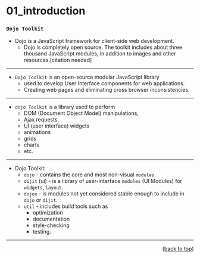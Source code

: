 <a name="topage"></a>
 
# 01_introduction

### `Dojo Toolkit`

* Dojo is a JavaScript framework for client-side web development.
  * Dojo is completely open source. The toolkit includes about three thousand JavaScript modules, in addition to images and other resources.[citation needed]

----
     
* `Dojo Toolkit` is an open-source modular JavaScript library
   * used  to  develop User Interface components for web applications.
   * Creating web pages and eliminating cross browser inconsistencies.

----

* `dojo Toolkit` is a library used to perform
   * DOM (Document Object Model) manipulations,
   * Ajax requests,
   * UI (user interface) widgets
   * animations
   * grids
   * charts
   * etc.

-----

* Dojo Toolkit:
   * `dojo` -  contains the core and most non-visual `modules`.
   * `dijit` (ui) -  is a library of user-interface `modules` (UI Modules) for `widgets`, `layout`.
   * `dojox` -  is modules not yet considered stable enough to include in `dojo` or `dijit`.
   * `util` -  includes build tools such as
       * optimization
       * documentation
       * style-checking
       * testing.


----

<p align="right">(<a href="#topage">back to top</a>)</p>
<br/>
<br/>
